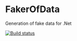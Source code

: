 FakerOfData
===========

Generation of fake data for .Net

[![Build status](https://ci.appveyor.com/api/projects/status/iej2k1u2ie8gyiud/branch/master)](https://ci.appveyor.com/project/DavidTellander/fakerofdata)
